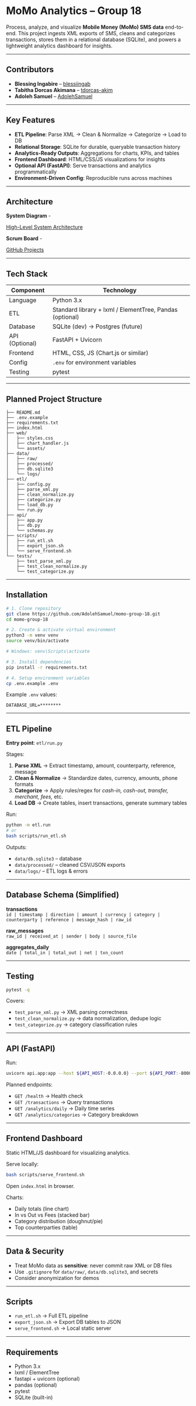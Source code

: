 # MoMo Analytics – Group 18  

Process, analyze, and visualize **Mobile Money (MoMo) SMS data** end-to-end. This project ingests XML exports of SMS, cleans and categorizes transactions, stores them in a relational database (SQLite), and powers a lightweight analytics dashboard for insights.  

---

##  Contributors  

- **Blessing Ingabire** – [blessiingab](https://github.com/blessiingab)  
- **Tabitha Dorcas Akimana** – [tdorcas-akim](https://github.com/tdorcas-akim)  
- **Adoleh Samuel** – [AdolehSamuel](https://github.com/AdolehSamuel)

---

## Key Features  

- **ETL Pipeline**: Parse XML → Clean & Normalize → Categorize → Load to DB  
- **Relational Storage**: SQLite for durable, queryable transaction history  
- **Analytics-Ready Outputs**: Aggregations for charts, KPIs, and tables  
- **Frontend Dashboard**: HTML/CSS/JS visualizations for insights  
- **Optional API (FastAPI)**: Serve transactions and analytics programmatically  
- **Environment-Driven Config**: Reproducible runs across machines  

---

## Architecture  

**System Diagram** - 

[High-Level System Architecture](https://drive.google.com/file/d/11vWZI0adX_xhK5yFidRbc_ZlMbNj6740/view?usp=sharing)  

**Scrum Board** - 

[GitHub Projects](https://github.com/users/tdorcas-akim/projects/1)  

---

## Tech Stack  

| Component     | Technology                           |
|---------------|--------------------------------------|
| Language       | Python 3.x                            |
| ETL            | Standard library + lxml / ElementTree, Pandas (optional) |
| Database       | SQLite (dev) → Postgres (future)      |
| API (Optional) | FastAPI + Uvicorn                    |
| Frontend        | HTML, CSS, JS (Chart.js or similar)  |
| Config          | `.env` for environment variables     |
| Testing         | pytest                               |

---

## Planned Project Structure  

```
├── README.md
├── .env.example
├── requirements.txt
├── index.html
├── web/
│   ├── styles.css
│   ├── chart_handler.js
│   └── assets/
├── data/
│   ├── raw/
│   ├── processed/
│   ├── db.sqlite3
│   └── logs/
├── etl/
│   ├── config.py
│   ├── parse_xml.py
│   ├── clean_normalize.py
│   ├── categorize.py
│   ├── load_db.py
│   └── run.py
├── api/
│   ├── app.py
│   ├── db.py
│   └── schemas.py
├── scripts/
│   ├── run_etl.sh
│   ├── export_json.sh
│   └── serve_frontend.sh
└── tests/
    ├── test_parse_xml.py
    ├── test_clean_normalize.py
    └── test_categorize.py
```

---

## Installation  

```bash
# 1. Clone repository
git clone https://github.com/AdolehSamuel/momo-group-18.git
cd momo-group-18

# 2. Create & activate virtual environment
python3 -m venv venv
source venv/bin/activate

# Windows: venv\Scripts\activate

# 3. Install dependencies
pip install -r requirements.txt

# 4. Setup environment variables
cp .env.example .env
```

Example `.env` values:
```
DATABASE_URL=********
```

---

## ETL Pipeline  

**Entry point**: `etl/run.py`  

Stages:  
1. **Parse XML** → Extract timestamp, amount, counterparty, reference, message  
2. **Clean & Normalize** → Standardize dates, currency, amounts, phone formats  
3. **Categorize** → Apply rules/regex for *cash-in, cash-out, transfer, merchant, fees,* etc.  
4. **Load DB** → Create tables, insert transactions, generate summary tables  

Run:
```bash
python -m etl.run
# or
bash scripts/run_etl.sh
```

Outputs:  
- `data/db.sqlite3` – database  
- `data/processed/` – cleaned CSV/JSON exports  
- `data/logs/` – ETL logs & errors  

---

## Database Schema (Simplified)  

**transactions**  
`id | timestamp | direction | amount | currency | category | counterparty | reference | message_hash | raw_id`  

**raw_messages**  
`raw_id | received_at | sender | body | source_file`  

**aggregates_daily**  
`date | total_in | total_out | net | txn_count`  

---

## Testing  

```bash
pytest -q
```

Covers:  
- `test_parse_xml.py` → XML parsing correctness  
- `test_clean_normalize.py` → data normalization, dedupe logic  
- `test_categorize.py` → category classification rules  

---

## API (FastAPI)  

Run:  
```bash
uvicorn api.app:app --host ${API_HOST:-0.0.0.0} --port ${API_PORT:-8000} --reload
```

Planned endpoints:  
- `GET /health` → Health check  
- `GET /transactions` → Query transactions  
- `GET /analytics/daily` → Daily time series  
- `GET /analytics/categories` → Category breakdown  

---

## Frontend Dashboard  

Static HTML/JS dashboard for visualizing analytics.  

Serve locally:  
```bash
bash scripts/serve_frontend.sh
```
Open `index.html` in browser.  

Charts:  
- Daily totals (line chart)  
- In vs Out vs Fees (stacked bar)  
- Category distribution (doughnut/pie)  
- Top counterparties (table)  

---

## Data & Security  

- Treat MoMo data as **sensitive**: never commit raw XML or DB files  
- Use `.gitignore` for `data/raw/`, `data/db.sqlite3`, and secrets  
- Consider anonymization for demos  

---

## Scripts  

- `run_etl.sh` → Full ETL pipeline  
- `export_json.sh` → Export DB tables to JSON  
- `serve_frontend.sh` → Local static server  

---

## Requirements  

- Python 3.x  
- lxml / ElementTree  
- fastapi + uvicorn (optional)  
- pandas (optional)  
- pytest  
- SQLite (built-in)
